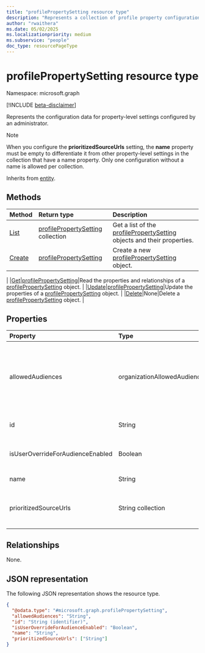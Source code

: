 ```yaml
---
title: "profilePropertySetting resource type"
description: "Represents a collection of profile property configuration settings defined by an administrator for an organization."
author: "rwaithera"
ms.date: 05/02/2025
ms.localizationpriority: medium
ms.subservice: "people"
doc_type: resourcePageType
---
```


# profilePropertySetting resource type

Namespace: microsoft.graph

[!INCLUDE [beta-disclaimer](../../includes/beta-disclaimer.md)]

Represents the configuration data for property-level settings configured by an administrator. 

> [!NOTE]
> When you configure the **prioritizedSourceUrls** setting, the **name** property must be empty to differentiate it from other property-level settings in the collection that have a name property. Only one configuration without a name is allowed per collection.

Inherits from [entity](../resources/entity.md).

## Methods
|Method|Return type|Description|
|:---|:---|:---|
|[List](../api/peopleadminsettings-list-profilepropertysettings.md)|[profilePropertySetting](../resources/profilepropertysetting.md) collection|Get a list of the [profilePropertySetting](../resources/profilepropertysetting.md) objects and their properties.|
|[Create](../api/peopleadminsettings-post-profilepropertysettings.md)|[profilePropertySetting](../resources/profilepropertysetting.md)|Create a new [profilePropertySetting](../resources/profilepropertysetting.md) object.
|
|[Get](../api/profilepropertysetting-get.md)|[profilePropertySetting](../resources/profilepropertysetting.md)|Read the properties and relationships of a [profilePropertySetting](../resources/profilepropertysetting.md) object.
|
|[Update](../api/profilepropertysetting-update.md)|[profilePropertySetting](../resources/profilepropertysetting.md)|Update the properties of a [profilePropertySetting](../resources/profilepropertysetting.md) object.
|
|[Delete](../api/profilepropertysetting-delete.md)|None|Delete a [profilePropertySetting](../resources/profilepropertysetting.md) object.
|

## Properties
|Property|Type|Description|
|:---|:---|:---|
|allowedAudiences|organizationAllowedAudiences|A privacy setting that reflects the allowed audience for the configured property. The possible values are: `me`, `organization`, `federatedOrganizations`, `everyone`, `unknownFutureValue`.|
|id|String|System generated GUID. Inherited from [entity](../resources/entity.md).|
|isUserOverrideForAudienceEnabled|Boolean|Defines whether a user is allowed to override the tenant admin privacy setting.|
|name|String|Name of the property-level setting.|
|prioritizedSourceUrls|String collection|A collection of prioritized profile source URLs ordered by data precedence within an organization.|

## Relationships
None.

## JSON representation
The following JSON representation shows the resource type.
<!-- {
  "blockType": "resource",
  "keyProperty": "id",
  "@odata.type": "microsoft.graph.profilePropertySetting",
  "baseType": "microsoft.graph.entity",
  "openType": false
}
-->
``` json
{
  "@odata.type": "#microsoft.graph.profilePropertySetting",
  "allowedAudiences": "String",
  "id": "String (identifier)",
  "isUserOverrideForAudienceEnabled": "Boolean",
  "name": "String",
  "prioritizedSourceUrls": ["String"]
}
```

